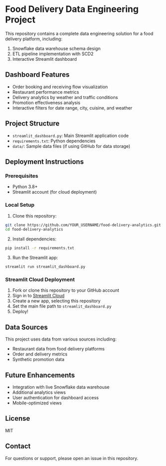 # Food Delivery Data Engineering Project

This repository contains a complete data engineering solution for a food delivery platform, including:

1. Snowflake data warehouse schema design
2. ETL pipeline implementation with SCD2
3. Interactive Streamlit dashboard

## Dashboard Features

- Order booking and receiving flow visualization
- Restaurant performance metrics
- Delivery analytics by weather and traffic conditions
- Promotion effectiveness analysis
- Interactive filters for date range, city, cuisine, and weather

## Project Structure

- `streamlit_dashboard.py`: Main Streamlit application code
- `requirements.txt`: Python dependencies
- `data/`: Sample data files (if using GitHub for data storage)

## Deployment Instructions

### Prerequisites

- Python 3.8+
- Streamlit account (for cloud deployment)

### Local Setup

1. Clone this repository:
```bash
git clone https://github.com/YOUR_USERNAME/food-delivery-analytics.git
cd food-delivery-analytics
```

2. Install dependencies:
```bash
pip install -r requirements.txt
```

3. Run the Streamlit app:
```bash
streamlit run streamlit_dashboard.py
```

### Streamlit Cloud Deployment

1. Fork or clone this repository to your GitHub account
2. Sign in to [Streamlit Cloud](https://streamlit.io/cloud)
3. Create a new app, selecting this repository
4. Set the main file path to `streamlit_dashboard.py`
5. Deploy!

## Data Sources

This project uses data from various sources including:
- Restaurant data from food delivery platforms
- Order and delivery metrics
- Synthetic promotion data

## Future Enhancements

- Integration with live Snowflake data warehouse
- Additional analytics views
- User authentication for dashboard access
- Mobile-optimized views

## License

MIT

## Contact

For questions or support, please open an issue in this repository.
